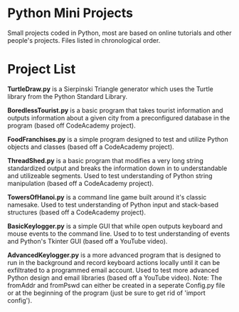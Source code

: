 # Python Mini Projects
Small projects coded in Python, most are based on online tutorials and other people's projects. Files listed in chronological order.

# Project List
**TurtleDraw.py** is a Sierpinski Triangle generator which uses the Turtle library from the Python Standard Library.

**BoredlessTourist.py** is a basic program that takes tourist information and outputs information about a given city from a preconfigured database in the program (based off CodeAcademy project).

**FoodFranchises.py** is a simple program designed to test and utilize Python objects and classes (based off a CodeAcademy project).

**ThreadShed.py** is a basic program that modifies a very long string standardized output and breaks the information down in to understandable and utilizeable segments. Used to test understanding of Python string manipulation (based off a CodeAcademy project).

**TowersOfHanoi.py** is a command line game built around it's classic namesake. Used to test understanding of Python input and stack-based structures (based off a CodeAcademy project).

**BasicKeylogger.py** is a simple GUI that while open outputs keyboard and mouse events to the command line. Used to to test understanding of events and Python's Tkinter GUI (based off a YouTube video).

**AdvancedKeylogger.py** is a more advanced program that is designed to run in the background and record keyboard actions locally until it can be exfiltrated to a programmed email account. Used to test more advanced Python design and email libraries (based off a YouTube video). Note: The fromAddr and fromPswd can either be created in a seperate Config.py file or at the beginning of the program (just be sure to get rid of 'import config').
